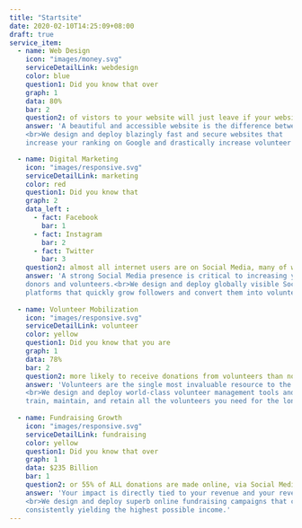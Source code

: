 ```yaml
---
title: "Startsite"
date: 2020-02-10T14:25:09+08:00
draft: true
service_item: 
  - name: Web Design
    icon: "images/money.svg"
    serviceDetailLink: webdesign
    color: blue
    question1: Did you know that over
    graph: 1
    data: 80% 
    bar: 2
    question2: of vistors to your website will just leave if your website is not secure or takes longer than 3 seconds to load?
    answer: 'A beautiful and accessible website is the difference between whether you are remembered or forgotten. 
    <br>We design and deploy blazingly fast and secure websites that 
    increase your ranking on Google and drastically increase volunteer and donor engagement.'

  - name: Digital Marketing
    icon: "images/responsive.svg"
    serviceDetailLink: marketing
    color: red
    question1: Did you know that
    graph: 2 
    data_left :
      - fact: Facebook
        bar: 1
      - fact: Instagram
        bar: 2
      - fact: Twitter
        bar: 3
    question2: almost all internet users are on Social Media, many of who use it to donate and volunteer?
    answer: 'A strong Social Media presence is critical to increasing your impact by engaging
    donors and volunteers.<br>We design and deploy globally visible Social Media accounts on all major 
    platforms that quickly grow followers and convert them into volunteers and donors.'
 
  - name: Volunteer Mobilization
    icon: "images/responsive.svg"
    serviceDetailLink: volunteer
    color: yellow
    question1: Did you know that you are
    graph: 1
    data: 78%
    bar: 2
    question2: more likely to receive donations from volunteers than non-volunteers?
    answer: 'Volunteers are the single most invaluable resource to the success of your organization. 
    <br>We design and deploy world-class volunteer management tools and training programs to ensure that you attain,
    train, maintain, and retain all the volunteers you need for the long-term.'
 
  - name: Fundraising Growth
    icon: "images/responsive.svg"
    serviceDetailLink: fundraising
    color: yellow
    question1: Did you know that over
    graph: 1
    data: $235 Billion
    bar: 1
    question2: or 55% of ALL donations are made online, via Social Media and websites, more than all other methods combined?
    answer: 'Your impact is directly tied to your revenue and your revenue is directly tied to your fundraising. 
    <br>We design and deploy superb online fundraising campaigns that can reach both local and international audiences, 
    consistently yielding the highest possible income.'
---
```



